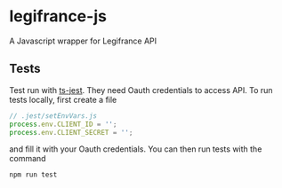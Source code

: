 # legifrance-js

A Javascript wrapper for Legifrance API

## Tests

Test run with [ts-jest](https://kulshekhar.github.io/ts-jest). They need Oauth credentials to access API. To run tests locally, first create a file

```js
// .jest/setEnvVars.js
process.env.CLIENT_ID = '';
process.env.CLIENT_SECRET = '';
```

and fill it with your Oauth credentials. You can then run tests with the command

```bash
npm run test
```
